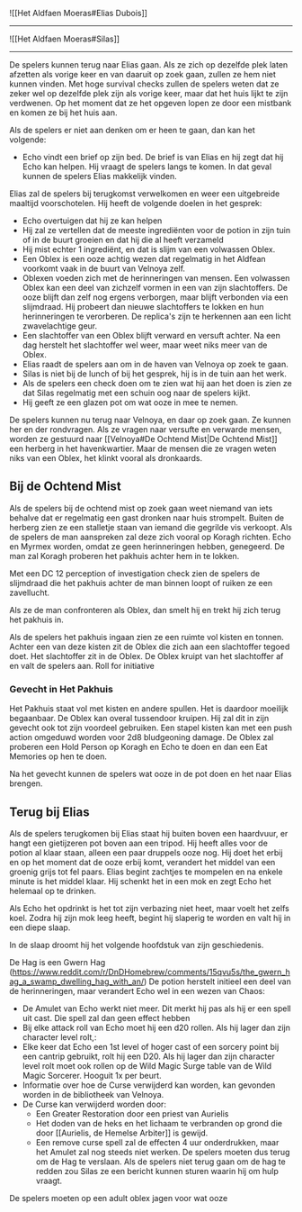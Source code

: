 ![[Het Aldfaen Moeras#Elias Dubois]]

---

![[Het Aldfaen Moeras#Silas]]

---

De spelers kunnen terug naar Elias gaan. Als ze zich op dezelfde plek laten afzetten als vorige keer en van daaruit op zoek gaan, zullen ze hem niet kunnen vinden.
Met hoge survival checks zullen de spelers weten dat ze zeker wel op dezelfde plek zijn als vorige keer, maar dat het huis lijkt te zijn verdwenen. Op het moment dat ze het opgeven lopen ze door een mistbank en komen ze bij het huis aan.

Als de spelers er niet aan denken om er heen te gaan, dan kan het volgende:
- Echo vindt een brief op zijn bed. De brief is van Elias en hij zegt dat hij Echo kan helpen. Hij vraagt de spelers langs te komen. In dat geval kunnen de spelers Elias makkelijk vinden.

Elias zal de spelers bij terugkomst verwelkomen en weer een uitgebreide maaltijd voorschotelen. 
Hij heeft de volgende doelen in het gesprek:
- Echo overtuigen dat hij ze kan helpen
- Hij zal ze vertellen dat de meeste ingrediënten voor de potion in zijn tuin of in de buurt groeien en dat hij die al heeft verzameld
- Hij mist echter 1 ingrediënt, en dat is slijm van een volwassen Oblex.
- Een Oblex is een ooze achtig wezen dat regelmatig in het Aldfean voorkomt vaak in de buurt van Velnoya zelf.
- Oblexen voeden zich met de herinneringen van mensen. Een volwassen Oblex kan een deel van zichzelf vormen in een van zijn slachtoffers. De ooze blijft dan zelf nog ergens verborgen, maar blijft verbonden via een slijmdraad. Hij probeert dan nieuwe slachtoffers te lokken en hun herinneringen te verorberen. De replica's zijn te herkennen aan een licht zwavelachtige geur.
- Een slachtoffer van een Oblex blijft verward en versuft achter. Na een dag herstelt het slachtoffer wel weer, maar weet niks meer van de Oblex.
- Elias raadt de spelers aan om in de haven van Velnoya op zoek te gaan.
- Silas is niet bij de lunch of bij het gesprek, hij is in de tuin aan het werk.
- Als de spelers een check doen om te zien wat hij aan het doen is zien ze dat Silas regelmatig met een schuin oog naar de spelers kijkt.
- Hij geeft ze een glazen pot om wat ooze in mee te nemen.

De spelers kunnen nu terug naar Velnoya, en daar op zoek gaan. 
Ze kunnen her en der rondvragen. Als ze vragen naar versufte en verwarde mensen, worden ze gestuurd naar [[Velnoya#De Ochtend Mist|De Ochtend Mist]] een herberg in het havenkwartier. Maar de mensen die ze vragen weten niks van een Oblex, het klinkt vooral als dronkaards.

## Bij de Ochtend Mist
Als de spelers bij de ochtend mist op zoek gaan weet niemand van iets behalve dat er regelmatig een gast dronken naar huis strompelt. Buiten de herberg zien ze een stalletje staan van iemand die gegrilde vis verkoopt. Als de spelers de man aanspreken zal deze zich vooral op Koragh richten. Echo en Myrmex worden, omdat ze geen herinneringen hebben, genegeerd.
De man zal Koragh proberen het pakhuis achter hem in te lokken.

Met een DC 12 perception of investigation check zien de spelers de slijmdraad die het pakhuis achter de man binnen loopt of ruiken ze een zavellucht.

Als ze de man confronteren als Oblex, dan smelt hij en trekt hij zich terug het pakhuis in.

Als de spelers het pakhuis ingaan zien ze een ruimte vol kisten en tonnen. Achter een van deze kisten zit de Oblex die zich aan een slachtoffer tegoed doet. Het slachtoffer zit in de Oblex. De Oblex kruipt van het slachtoffer af en valt de spelers aan.
Roll for initiative 
### Gevecht in Het Pakhuis
Het Pakhuis staat vol met kisten en andere spullen. Het is daardoor moeilijk begaanbaar. De Oblex kan overal tussendoor kruipen. Hij zal dit in zijn gevecht ook tot zijn voordeel gebruiken.
Een stapel kisten kan met een push action omgeduwd worden voor 2d8 bludgeoning damage.
De Oblex zal proberen een Hold Person op Koragh en Echo te doen en dan een Eat Memories op hen te doen.

Na het gevecht kunnen de spelers wat ooze in de pot doen en het naar Elias brengen.

## Terug bij Elias
Als de spelers terugkomen bij Elias staat hij buiten boven een haardvuur, er hangt een gietijzeren pot boven aan een tripod. Hij heeft alles voor de potion al klaar staan, alleen een paar druppels ooze nog.
Hij doet het erbij en op het moment dat de ooze erbij komt, verandert het middel van een groenig grijs tot fel paars. Elias begint zachtjes te mompelen en na enkele minute is het middel klaar.
Hij schenkt het in een mok en zegt Echo het helemaal op te drinken.

Als Echo het opdrinkt is het tot zijn verbazing niet heet, maar voelt het zelfs koel. Zodra hij zijn mok leeg heeft, begint hij slaperig te worden en valt hij in een diepe slaap.

In de slaap droomt hij het volgende hoofdstuk van zijn geschiedenis.






De Hag is een Gwern Hag (https://www.reddit.com/r/DnDHomebrew/comments/15qvu5s/the_gwern_hag_a_swamp_dwelling_hag_with_an/)
De potion herstelt initieel een deel van de herinneringen, maar verandert Echo wel in een wezen van Chaos:
- De Amulet van Echo werkt niet meer. Dit merkt hij pas als hij er een spell uit cast. Die spell zal dan geen effect hebben
- Bij elke attack roll van Echo moet hij een d20 rollen. Als hij lager dan zijn character level rolt,:
- Elke keer dat Echo een 1st level of hoger cast of een sorcery point bij een cantrip gebruikt, rolt hij een D20. Als hij lager dan zijn character level rolt moet ook rollen op de Wild Magic Surge table van de Wild Magic Sorcerer. Hooguit 1x per beurt.
- Informatie over hoe de Curse verwijderd kan worden, kan gevonden worden in de bibliotheek van Velnoya.
- De Curse kan verwijderd worden door:
	- Een Greater Restoration door een priest van Aurielis
	- Het doden van de heks en het lichaam te verbranden op grond die door [[Aurielis, de Hemelse Arbiter]] is gewijd.
	- Een remove curse spell zal de effecten 4 uur onderdrukken, maar het Amulet zal nog steeds niet werken.
De spelers moeten dus terug om de Hag te verslaan. Als de spelers niet terug gaan om de hag te redden zou Silas ze een bericht kunnen sturen waarin hij om hulp vraagt.


De spelers moeten op een adult oblex jagen voor wat ooze
